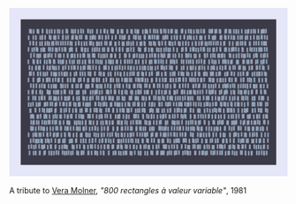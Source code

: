 ![preview](cover.png)

A tribute to [Vera Molner](https://www.invaluable.com/auction-lot/vera-molnar-b-1924-800-rectangles-a-valeur-variab-124-c-aa74048b52), _"800 rectangles à valeur variable"_, 1981
